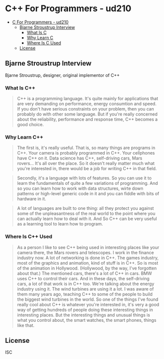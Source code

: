 # C++ For Programmers - ud210

<!--ts-->
   * [C   For Programmers - ud210](#c-for-programmers---ud210)
      * [Bjarne Stroustrup Interview](#bjarne-stroustrup-interview)
         * [What Is C  ](#what-is-c)
         * [Why Learn C  ](#why-learn-c)
         * [Where Is C   Used](#where-is-c-used)
      * [License](#license)

<!-- Added by: zeyangliu, at: 2018-10-28T14:19+08:00 -->

<!--te-->

## Bjarne Stroustrup Interview

Bjarne Stroustrup, designer, original implementor of C++

### What Is C++

> C++ is a programming language. It's quite mainly for applications that are
> very demanding on performance, energy consumtion and speed. If you don't have
> serious constraints on your problem, then you can probably do with other some
> language. But if you're really concerned about the reliability, performance
> and response time, C++ becomes a good choice.

### Why Learn C++

> The first is, it's really useful. That is, so many things are programs in
> C++. Your camera is probably programmed in C++. Your cellphones have C++ on
> it. Data science has C++, self-driving cars, Mars rovers... It's all over the
> place. So it doesn't really matter much what you're interested in, there
> would be a job for writing C++ in that field.

> Secondly, it's a language with lots of features. So you can use it to learn
> the fundamentals of quite a few variations of programming. And so you can
> learn how to work with data structures, wirte down patterns or high-level
> generic code in it and you can fiddle with bits of hardware in it.

> A lot of languages are built to one thing: all they protect you against some
> of the unpleasantness of the real world to the point where you can actually
> learn how to deal with it. And So C++ can be very useful as a learning tool
> to learn how to program.

### Where Is C++ Used

> As a person I like to see C++ being used in interesting places like your
> camera there, the Mars rovers and telescopes. I work in the finance industry
> now. A lot of networking is done in C++. The games industry, most of the
> graphics and animation, kind of stuff is in C++. So is most of the animation
> in Hollywood. (Hollywood, by the way, I've forgotten about that.) The
> mentioned cars, there's a lot of C++ in cars. BMW uses C++ to control their
> cars. And in these days, the self-driving cars, a lot of that work is in C++
> too. We're talking about the energy industry using it. The wind turbines are
> using it a lot. I was aware of them many years ago, teaching C++ to some of
> the people to build the biggest wind turbines in the world. So one of the
> things I've found really cool about C++ is whatever you're interested in,
> it's very a good way of getting hundreds of people doing these interesting
> things in interesting places. But the interesting things and unusual things
> is what you control about, the smart watches, the smart phones, things like
> that.

## License

ISC
